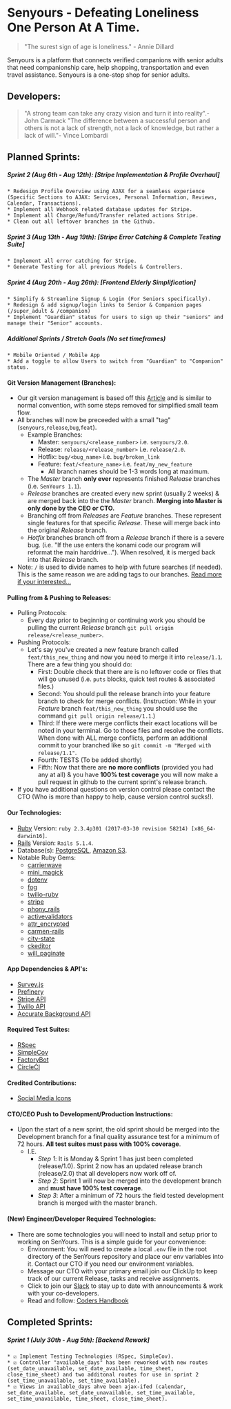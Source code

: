# Senyours - Defeating Loneliness One Person At A Time.
  > "The surest sign of age is loneliness." - Annie Dillard

  Senyours is a platform that connects verified companions with senior adults that need companionship care, help shopping, transportation and even travel assistance. Senyours is a one-stop shop for senior adults.

## Developers:
  > "A strong team can take any crazy vision and turn it into reality".- John Carmack
  > "The difference between a successful person and others is not a lack of strength, not a lack of knowledge, but rather a lack of will."- Vince Lombardi

## Planned Sprints:
##### Sprint 2 (Aug 6th - Aug 12th): [Stripe Implementation & Profile Overhaul]
    * Redesign Profile Overview using AJAX for a seamless experience (Specific Sections to AJAX: Services, Personal Information, Reviews, Calendar, Transactions).
    * Implement all Webhook related database updates for Stripe.
    * Implement all Charge/Refund/Transfer related actions Stripe.
    * Clean out all leftover branches in the Github.
##### Sprint 3 (Aug 13th - Aug 19th): [Stripe Error Catching & Complete Testing Suite]
    * Implement all error catching for Stripe.
    * Generate Testing for all previous Models & Controllers.
##### Sprint 4 (Aug 20th - Aug 26th): [Frontend Elderly Simplification]
    * Simplify & Streamline Signup & Login (For Seniors specifically).
    * Redesign & add signup/login links to Senior & Companion pages (/super_adult & /companion)
    * Implement "Guardian" status for users to sign up their "seniors" and manage their "Senior" accounts.
##### Additional Sprints / Stretch Goals (No set timeframes)
    * Mobile Oriented / Mobile App
    * Add a toggle to allow Users to switch from "Guardian" to "Companion" status.

#### Git Version Management (Branches):
  * Our git version management is based off this [Article](http://markshust.com/2018/04/07/introducing-git-ship-simplified-git-flow-workflow) and is similar to normal convention, with some steps removed for simplified small team flow.
  * All branches will now be preceeded with a small "tag" (`senyours`,`release`,`bug`,`feat`).
    * Example Branches:
      * Master: `senyours/<release_number>` i.e. `senyours/2.0`.
      * Release: `release/<release_number>` i.e. `release/2.0`.
      * Hotfix: `bug/<bug_name>` i.e. `bug/broken_link`
      * Feature: `feat/<feature_name>` i.e. `feat/my_new_feature`
        * All branch names should be 1-3 words long at maximum.
    * The _Master_ branch __only ever__ represents finished _Release_ branches (i.e. `SenYours 1.1`).
    * _Release_ branches are created every new sprint (usually 2 weeks) & are merged back into the the _Master_ branch. __Merging into Master is only done by the CEO or CTO.__
    * Branching off from _Releases_ are _Feature_ branches. These represent single features for that specific _Release_. These will merge back into the original _Release_ branch.
    * _Hotfix_ branches branch off from a _Release_ branch if there is a severe bug. (i.e. "If the use enters the konami code our program will reformat the main harddrive..."). When resolved, it is merged back into that _Release_ branch.
  * Note: `/` is used to divide names to help with future searches (if needed). This is the same reason we are adding tags to our branches. [Read more if your interested...](https://stackoverflow.com/a/6065944/10090036)

#### Pulling from & Pushing to Releases:
  * Pulling Protocols:
    * Every day prior to beginning or continuing work you should be pulling the current _Release_ branch `git pull origin release/<release_number>`.
  * Pushing Protocols:
    * Let's say you've created a new feature branch called `feat/this_new_thing` and now you need to merge it into `release/1.1`. There are a few thing you should do:
      * First: Double check that there are is no leftover code or files that will go unused (i.e. `puts` blocks, quick test routes & associated files.)
      * Second: You should pull the release branch into your feature branch to check for merge conflicts. (Instruction: While in your _Feature_ branch `feat/this_new_thing` you should use the command `git pull origin release/1.1`.)
      * Third: If there were merge conflicts their exact locations will be noted in your terminal. Go to those files and resolve the conflicts. When done with ALL merge conflicts, perform an additional commit to your branched like so `git commit -m "Merged with release/1.1"`.
      * Fourth: TESTS (To be added shortly)
      * Fifth: Now that there are __no more conflicts__ (provided you had any at all) & you have __100% test coverage__ you will now make a pull request in github to the current sprint's release branch.
  * If you have additional questions on version control please contact the CTO (Who is more than happy to help, cause version control sucks!).

#### Our Technologies:
  * [Ruby](https://www.ruby-lang.org/en/) Version: `ruby 2.3.4p301 (2017-03-30 revision 58214) [x86_64-darwin16]`.
  * [Rails](https://rubyonrails.org/) Version: `Rails 5.1.4`.
  * Database(s): [PostgreSQL](https://www.postgresql.org/), [Amazon S3](https://aws.amazon.com/s3/).
  * Notable Ruby Gems:
    * [carrierwave](https://github.com/carrierwaveuploader/carrierwave)
    * [mini_magick](https://github.com/minimagick/minimagick)
    * [dotenv](https://github.com/bkeepers/dotenv)
    * [fog](https://github.com/fog/fog)
    * [twilio-ruby](https://github.com/twilio/twilio-ruby)
    * [stripe](https://github.com/stripe/stripe-ruby)
    * [phony_rails](https://github.com/joost/phony_rails)
    * [activevalidators](https://github.com/franckverrot/activevalidators)
    * [attr_encrypted](https://github.com/attr-encrypted/attr_encrypted)
    * [carmen-rails](https://github.com/carmen-ruby/carmen-rails)
    * [city-state](https://github.com/loureirorg/city-state)
    * [ckeditor](https://github.com/galetahub/ckeditor)
    * [will_paginate](https://github.com/mislav/will_paginate)
#### App Dependencies & API's:
  * [Survey.js](https://surveyjs.io/Overview/Library/)
  * [Prefinery](https://www.prefinery.com/)
  * [Stripe API](https://stripe.com/docs/api)
  * [Twillo API](https://www.twilio.com/docs/api)
  * [Accurate Background API](https://resources.accurate.com/background-check-api)
#### Required Test Suites:
  * [RSpec](https://github.com/BlaineAndersonDev/Rails5_2018_Skeleton#rspec-installation--commands)
  * [SimpleCov](https://github.com/colszowka/simplecov)
  * [FactoryBot](https://github.com/thoughtbot/factory_bot)
  * [CircleCI]()
#### Credited Contributions:
  * [Social Media Icons](https://github.com/bradvin/social-share-urls)

#### CTO/CEO Push to Development/Production Instructions:
  * Upon the start of a new sprint, the old sprint should be merged into the Development branch for a final quality assurance test for a minimum of 72 hours. __All test suites must pass with 100% coverage__.
    * I.E.
      * _Step 1_: It is Monday & Sprint 1 has just been completed (release/1.0). Sprint 2 now has an updated release branch (release/2.0) that all developers now work off of.
      * _Step 2_: Sprint 1 will now be merged into the development branch and __must have 100% test coverage__.
      * _Step 3_: After a minimum of 72 hours the field tested development branch is merged with the master branch.

#### (New) Engineer/Developer Required Technologies:
  * There are some technologies you will need to install and setup prior to working on SenYours. This is a simple guide for your convenience:
    * Environment: You will need to create a local `.env` file in the root directory of the SenYours repository and place our env variables into it. Contact our CTO if you need our environment variables.
    * Message our CTO with your primary email join our ClickUp to keep track of our current Release, tasks and receive assignments.
    * Click to join our [Slack](https://join.slack.com/t/senyours/shared_invite/enQtNDA1OTk1Mjk0NjU3LWZhNzBkM2Q0MDAzZWFhZTNiMzU2M2QyZDI3NmViZjU5YTg4NGFlOGE5MzcwNGZhN2YyMTE3ZWJjOGE4NTY3ZmQ) to stay up to date with announcements & work with your co-developers.
    * Read and follow: [Coders Handbook](https://github.com/BlaineAndersonDev/coders-handbook/blob/master/coder_installation_instructions.md)

## Completed Sprints:
##### Sprint 1 (July 30th - Aug 5th): [Backend Rework]
    * ☑ Implement Testing Technologies (RSpec, SimpleCov).
    * ☑ Controller "available_days" has been reworked with new routes (set_date_unavailable, set_date_available, time_sheet, close_time_sheet) and two additonal routes for use in sprint 2 (set_time_unavailable, set_time_available).
    * ☑ Views in available_days ahve been ajax-ifed (calendar, set_date_available, set_date_unavailable, set_time_available, set_time_unavailable, time_sheet, close_time_sheet).
